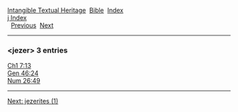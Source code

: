 [Intangible Textual Heritage](../../index)  [Bible](../index) 
[Index](index)   
[j Index](_j_)  
  [Previous](c06252)  [Next](c06254) 

------------------------------------------------------------------------

### &lt;jezer&gt; 3 entries

[Ch1 7:13](../kjv/ch1007.htm#013)  
[Gen 46:24](../kjv/gen046.htm#024)  
[Num 26:49](../kjv/num026.htm#049)  

------------------------------------------------------------------------

[Next: jezerites (1)](c06254)
